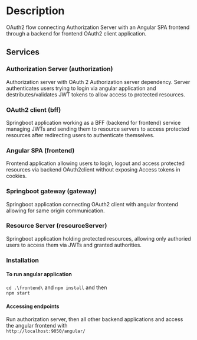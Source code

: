 # Description
OAuth2 flow connecting Authorization Server with an Angular SPA frontend through a backend for frontend OAuth2 client application. 

## Services
### Authorization Server (authorization)
Authorization server with OAuth 2 Authorization server dependency. Server authenticates users trying to login via angular application and destributes/validates JWT tokens to allow access to protected resources.
### OAuth2 client (bff)
Springboot application working as a BFF (backend for frontend) service managing JWTs and sending them to resource servers to access protected resources after redirecting users to authenticate themselves. 
### Angular SPA (frontend)
Frontend application allowing users to login, logout and access protected resources via backend OAuth2client without exposing Access tokens in cookies. 
### Springboot gateway (gateway)
Springboot application connecting OAuth2 client with angular frontend allowing for same origin communication.
### Resource Server (resourceServer)
Springboot application holding protected resources, allowing only authoried users to access them via JWTs and granted authorities. 
### Installation
#### To run angular application
```cd .\frontend\``` and ```npm install``` and then <br> ```npm start```
#### Accessing endpoints
Run authorization server, then all other backend applications and access the angular frontend with <br>
``` http://localhost:9050/angular/ ``` <br>

